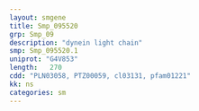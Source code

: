 ```yaml
---
layout: smgene
title: Smp_095520
grp: Smp_09
description: "dynein light chain"
smp: Smp_095520.1
uniprot: "G4V853"
length:   270
cdd: "PLN03058, PTZ00059, cl03131, pfam01221"
kk: ns
categories: sm
---
```

